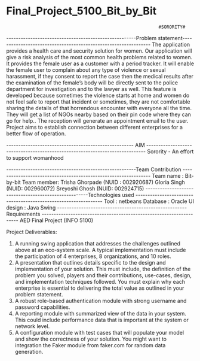# Final_Project_5100_Bit_by_Bit

                                                             #SORORITY#


 ------------------------------------------------------Problem statement----------------------------------------------------------------
 The application provides a health care and security solution for women. Our application will give a risk analysis of the most common health problems related to women. It provides the female user as a customer with a period tracker. It will enable the female user to complain about any type of violence or sexual harassment, if they consent to report the case then the medical results after the examination of the female’s body will be directly sent to the police department for investigation and to the lawyer as well. This feature is developed because sometimes the violence starts at home and women do not feel safe to report that incident or sometimes, they are not comfortable sharing the details of that horrendous encounter with everyone all the time. They will get a list of NGOs nearby based on their pin code where they can go for help.. The reception will generate an appointment email to the user. Project aims to establish connection between different enterprises for a better flow of operation.
 
 ----------------------------------------------------- AIM -----------------------------------------------------------------------------
 Sorority -  An effort to support womanhood
 
 ------------------------------------------------------Team Contribution ----------------------------------------------------------------
 Team name : Bit-by-bit
 Team member:
 Trisha Ghorpade (NUID : 002920687)
 Gloria Singh (NUID: 002960072)
 Sreyoshi Ghosh (NUID: 002924715)
 ------------------------------------------------------Technologies used ----------------------------------------------------------------
 Tool : netbeans
 Database : Oracle 
 UI design : Java Swing
 ------------------------------------------------------ Requirements --------------------------------------------------------------------
 AED Final Project (INFO 5100)

Project Deliverables: 
1) A running swing application that addresses the challenges outlined above 
at an eco-system scale. A typical implementation must include the 
participation of 4 enterprises, 8 organizations, and 10 roles. 
2) A presentation that outlines details specific to the design and 
implementation of your solution. This must include, the definition of the 
problem you solved, players and their contributions, use-cases, design, and 
implementation techniques followed. You must explain why each 
enterprise is essential to delivering the total value as outlined in your 
problem statement. 
3) A robust role-based authentication module with strong username and 
password capabilities. 
4) A reporting module with summarized view of the data in your system. This 
could include performance data that is important at the system or network 
level.
5) A configuration module with test cases that will populate your model and 
show the correctness of your solution. You might want to integration the 
Faker module from faker.com for random data generation. 
